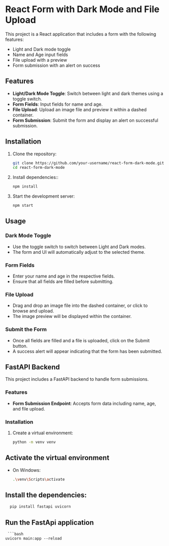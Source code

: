 # React Form with Dark Mode and File Upload

This project is a React application that includes a form with the following features:
- Light and Dark mode toggle
- Name and Age input fields
- File upload with a preview
- Form submission with an alert on success

## Features

- **Light/Dark Mode Toggle**: Switch between light and dark themes using a toggle switch.
- **Form Fields**: Input fields for name and age.
- **File Upload**: Upload an image file and preview it within a dashed container.
- **Form Submission**: Submit the form and display an alert on successful submission.

## Installation

1. Clone the repository:
   ```bash
   git clone https://github.com/your-username/react-form-dark-mode.git
   cd react-form-dark-mode

2. Install dependencies::
   ```bash
   npm install

3. Start the development server:
   ```bash
   npm start

## Usage

### Dark Mode Toggle
- Use the toggle switch to switch between Light and Dark modes.
- The form and UI will automatically adjust to the selected theme.

### Form Fields
- Enter your name and age in the respective fields.
- Ensure that all fields are filled before submitting.

### File Upload
- Drag and drop an image file into the dashed container, or click to browse and upload.
- The image preview will be displayed within the container.

### Submit the Form
- Once all fields are filled and a file is uploaded, click on the Submit button.
- A success alert will appear indicating that the form has been submitted.


## FastAPI Backend

This project includes a FastAPI backend to handle form submissions.

### Features

- **Form Submission Endpoint**: Accepts form data including name, age, and file upload.

### Installation

1. Create a virtual environment:
   ```bash
   python -m venv venv

## Activate the virtual environment

- On Windows:
  ```bash
  .\venv\Scripts\activate

## Install the dependencies:
  ```bash
    pip install fastapi uvicorn
  ```
  
## Run the FastApi application
     ```bash
    uvicorn main:app --reload
  
